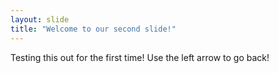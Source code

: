 ```yaml
---
layout: slide
title: "Welcome to our second slide!"
---
```

Testing this out for the first time!
Use the left arrow to go back!

